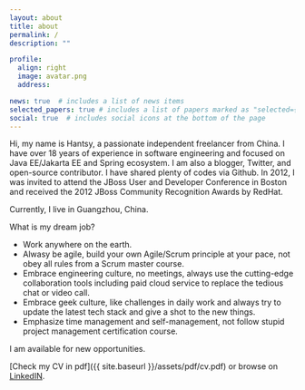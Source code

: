 ```yaml
---
layout: about
title: about
permalink: /
description: ""

profile:
  align: right
  image: avatar.png
  address:

news: true  # includes a list of news items
selected_papers: true # includes a list of papers marked as "selected={true}"
social: true  # includes social icons at the bottom of the page
---
```


Hi, my name is Hantsy, a passionate independent freelancer from China. I have over 18 years of experience in software engineering and focused on Java EE/Jakarta EE and Spring ecosystem. I am also a blogger, Twitter, and open-source contributor. I have shared plenty of codes via Github.
In 2012, I was invited to attend the JBoss User and Developer Conference in Boston and received the 2012 JBoss Community Recognition Awards by RedHat.

Currently, I live in Guangzhou, China.

What is my dream job?

* Work anywhere on the earth.
* Alwasy be agile, build your own Agile/Scrum principle at your pace, not obey all rules from a Scrum master course.
* Embrace engineering culture, no meetings, always use the cutting-edge collaboration tools including paid cloud service to replace the tedious chat or video call.
* Embrace geek culture, like challenges in daily work and always try to update the latest tech stack and give a shot to the new things.
* Emphasize time management and self-management, not follow stupid project management certification course.


<p class="text-primary  display-5">I am available for new opportunities.</p>

[Check my CV in pdf]({{ site.baseurl }}/assets/pdf/cv.pdf) or browse on [LinkedIN](https://www.linkedin.com/in/hantsy).
